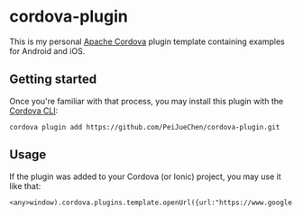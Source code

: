 ﻿# cordova-plugin

This is my personal [Apache Cordova](https://cordova.apache.org) plugin template containing examples for Android and iOS.


## Getting started

Once you're familiar with that process, you may install this plugin with the [Cordova CLI](https://cordova.apache.org/docs/en/4.0.0/guide_cli_index.md.html):

```
cordova plugin add https://github.com/PeiJueChen/cordova-plugin.git
```

## Usage

If the plugin was added to your Cordova (or Ionic) project, you may use it like that:

```
<any>window).cordova.plugins.template.openUrl({url:"https://www.google.com/"})
```